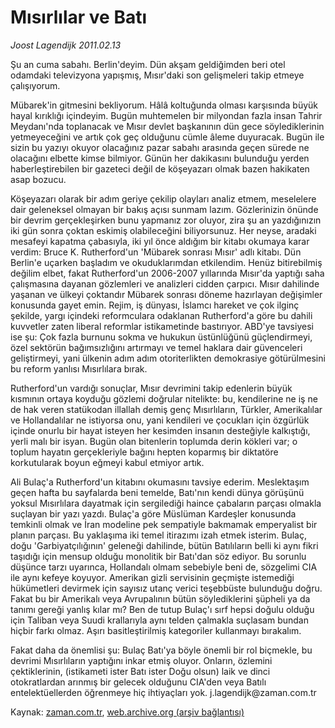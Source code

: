 # Mısırlılar ve Batı

*Joost Lagendijk 2011.02.13*

<td class="columnist-detail">
<p>Şu an cuma sabahı. Berlin'deyim. Dün akşam geldiğimden beri otel odamdaki televizyona yapışmış, Mısır'daki son gelişmeleri takip etmeye çalışıyorum.</p>
<p>
<div id="haberMetinDiv">
<p>Mübarek'in gitmesini bekliyorum. Hâlâ koltuğunda olması karşısında büyük hayal kırıklığı içindeyim. Bugün muhtemelen bir milyondan fazla insan Tahrir Meydanı'nda toplanacak ve Mısır devlet başkanının dün gece söylediklerinin yetmeyeceğini ve artık çok geç olduğunu cümle âleme duyuracak. Bugün ile sizin bu yazıyı okuyor olacağınız pazar sabahı arasında geçen sürede ne olacağını elbette kimse bilmiyor. Günün her dakikasını bulunduğu yerden haberleştirebilen bir gazeteci değil de köşeyazarı olmak bazen hakikaten asap bozucu.
<p>Köşeyazarı olarak bir adım geriye çekilip olayları analiz etmem, meselelere dair geleneksel olmayan bir bakış açısı sunmam lazım. Gözlerinizin önünde bir devrim gerçekleşirken bunu yapmanız zor oluyor, zira şu an yazdığınızın iki gün sonra çoktan eskimiş olabileceğini biliyorsunuz. Her neyse, aradaki mesafeyi kapatma çabasıyla, iki yıl önce aldığım bir kitabı okumaya karar verdim: Bruce K. Rutherford'un 'Mübarek sonrası Mısır' adlı kitabı. Dün Berlin'e uçarken başladım ve okuduklarımdan etkilendim. Henüz bitirebilmiş değilim elbet, fakat Rutherford'un 2006-2007 yıllarında Mısır'da yaptığı saha çalışmasına dayanan gözlemleri ve analizleri cidden çarpıcı. Mısır dahilinde yaşanan ve ülkeyi çoktandır Mübarek sonrası döneme hazırlayan değişimler konusunda gayet emin. Rejim, iş dünyası, İslamcı hareket ve çok ilginç şekilde, yargı içindeki reformculara odaklanan Rutherford'a göre bu dahili kuvvetler zaten liberal reformlar istikametinde bastırıyor. ABD'ye tavsiyesi ise şu: Çok fazla burnunu sokma ve hukukun üstünlüğünü güçlendirmeyi, özel sektörün bağımsızlığını artırmayı ve temel haklara dair güvenceleri geliştirmeyi, yani ülkenin adım adım otoriterlikten demokrasiye götürülmesini bu reform yanlısı Mısırlılara bırak.
<p>Rutherford'un vardığı sonuçlar, Mısır devrimini takip edenlerin büyük kısmının ortaya koyduğu gözlemi doğrular nitelikte: bu, kendilerine ne iş ne de hak veren statükodan illallah demiş genç Mısırlıların, Türkler, Amerikalılar ve Hollandalılar ne istiyorsa onu, yani kendileri ve çocukları için özgürlük içinde onurlu bir hayat isteyen her kesimden insanın desteğiyle kalkıştığı, yerli malı bir isyan. Bugün olan bitenlerin toplumda derin kökleri var; o toplum hayatın gerçekleriyle bağını hepten koparmış bir diktatöre korkutularak boyun eğmeyi kabul etmiyor artık.
<p>Ali Bulaç'a Rutherford'un kitabını okumasını tavsiye ederim. Meslektaşım geçen hafta bu sayfalarda beni temelde, Batı'nın kendi dünya görüşünü yoksul Mısırlılara dayatmak için sergilediği haince çabaların parçası olmakla suçlayan bir yazı yazdı. Bulaç'a göre Müslüman Kardeşler konusunda temkinli olmak ve İran modeline pek sempatiyle bakmamak emperyalist bir planın parçası. Bu yaklaşıma iki temel itirazımı izah etmek isterim. Bulaç, doğu 'Garbiyatçılığının' geleneği dahilinde, bütün Batılıların belli ki aynı fikri taşıdığı için mensup olduğu monolitik bir Batı'dan söz ediyor. Bu sorunlu düşünce tarzı uyarınca, Hollandalı olmam sebebiyle beni de, sözgelimi CIA ile aynı kefeye koyuyor. Amerikan gizli servisinin geçmişte istemediği hükümetleri devirmek için sayısız utanç verici teşebbüste bulunduğu doğru. Fakat bu bir Amerikalı veya Avrupalının bütün söylediklerini şüpheli ya da tanımı gereği yanlış kılar mı? Ben de tutup Bulaç'ı sırf hepsi doğulu olduğu için Taliban veya Suudi krallarıyla aynı telden çalmakla suçlasam bundan hiçbir farkı olmaz. Aşırı basitleştirilmiş kategoriler kullanmayı bırakalım.
<p>Fakat daha da önemlisi şu: Bulaç Batı'ya böyle önemli bir rol biçmekle, bu devrimi Mısırlıların yaptığını inkar etmiş oluyor. Onların, özlemini çektiklerinin, (istikameti ister Batı ister Doğu olsun) laik ve dinci otokratlardan arınmış bir gelecek olduğunu CIA'den veya Batılı entelektüellerden öğrenmeye hiç ihtiyaçları yok. j.lagendijk@zaman.com.tr</p></p></p></p></p></div>
</p>
<a href="http://web.archive.org/web/20110223210919/mailto:j.lagendijk@zaman.com.tr">
</a></td>

Kaynak: [zaman.com.tr](http://zaman.com.tr/yazar.do?yazino=1092825), [web.archive.org (arşiv bağlantısı)](http://web.archive.org/web/20110223210919/http://www.zaman.com.tr:80/yazar.do?yazino=1092825)
